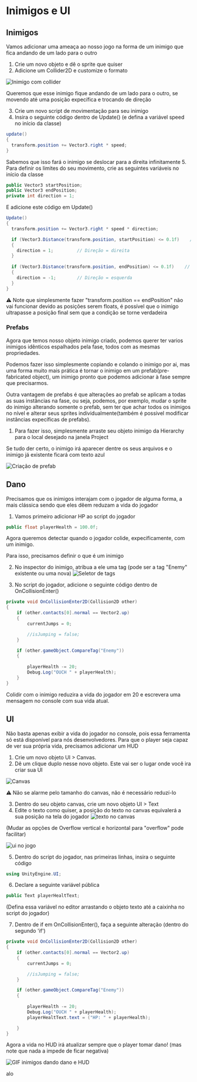 # Inimigos e UI

## Inimigos
  Vamos adicionar uma ameaça ao nosso jogo na forma de um inimigo que fica andando de um lado para o outro

  1. Crie um novo objeto e dê o sprite que quiser
  2. Adicione um Collider2D e customize o formato

  ![Inimigo com collider](https://cdn.discordapp.com/attachments/1105270961391030293/1141479279109079193/image.png)

  Queremos que esse inimigo fique andando de um lado para o outro, se movendo até uma posição expecífica e trocando de direção

  3. Crie um novo script de movimentação para seu inimigo
  4. Insira o seguinte código dentro de Update() (e defina a variável speed no início da classe)
  ```C#
  update()
  {
    transform.position += Vector3.right * speed;
  }
  ```
  Sabemos que isso fará o inimigo se deslocar para a direita infinitamente
  5. Para definir os limites do seu movimento, crie as seguintes variáveis no início da classe

  ```C#
  public Vector3 startPosition;
  public Vector3 endPosition;
  private int direction = 1;
  ```

  E adicione este código em Update()
  ```C#
  Update()
  {
    transform.position += Vector3.right * speed * direction;

    if (Vector3.Distance(transform.position, startPosition) <= 0.1f)    // if acontece quando o inimigo está dentro de 0.1 unidades de distância da posição final
    {
      direction = 1;         // Direção = direita
    }
    
    if (Vector3.Distance(transform.position, endPosition) <= 0.1f)    // if acontece quando o inimigo está dentro de 0.1 unidades de distância da posição final
    {
      direction = -1;        // Direção = esquerda
    }
  }
  ```
  
  ⚠ Note que simplesmente fazer "transform.position == endPosition" não vai funcionar devido as posições serem floats, é possível que o inimigo ultrapasse a posição final sem que a condição se torne verdadeira


### Prefabs
  Agora que temos nosso objeto inimigo criado, podemos querer ter varios inimigos idênticos espalhados pela fase, todos com as mesmas propriedades.

  Podemos fazer isso simplesmente copiando e colando o inimigo por ai, mas uma forma muito mais prática é tornar o inimigo em um prefab(pre-fabricated object), um inimigo pronto que podemos adicionar à fase sempre que precisarmos.

  Outra vantagem de prefabs é que alterações ao prefab se aplicam a todas as suas instâncias na fase, ou seja, podemos, por exemplo, mudar o sprite do inimigo alterando somente o prefab, sem ter que achar todos os inimigos no nível e alterar seus sprites individualmente(também é possivel modificar instâncias expecíficas de prefabs).

  1. Para fazer isso, simplesmente arraste seu objeto inimigo da Hierarchy para o local desejado na janela Project

  Se tudo der certo, o inimigo irá aparecer dentre os seus arquivos e o inimigo já existente ficará com texto azul

  ![Criação de prefab](https://cdn.discordapp.com/attachments/1105270961391030293/1141494091641798718/image.png)
  
## Dano
  Precisamos que os inimigos interajam com o jogador de alguma forma, a mais clássica sendo que eles dêem reduzam a vida do jogador

  1. Vamos primeiro adicionar HP ao script do jogador
  ```C#
  public float playerHealth = 100.0f;
  ```

  Agora queremos detectar quando o jogador colide, expecificamente, com um inimigo.
  
  Para isso, precisamos definir o que é um inimigo

  2. No inspector do inimigo, atribua a ele uma tag (pode ser a tag "Enemy" existente ou uma nova)
  ![Seletor de tags](https://media.discordapp.net/attachments/1105270961391030293/1142572597205291078/image.png?width=316&height=360)

  3. No script do jogador, adicione o seguinte código dentro de OnCollisionEnter()
  ```C#
  private void OnCollisionEnter2D(Collision2D other)
  {
      if (other.contacts[0].normal == Vector2.up)
      {
          currentJumps = 0;

          //isJumping = false;
      }

      if (other.gameObject.CompareTag("Enemy"))
      {
          
          playerHealth -= 20;
          Debug.Log("OUCH " + playerHealth);
      }
  }
  ```
  Colidir com o inimigo reduzira a vida do jogador em 20 e escrevera uma mensagem no console com sua vida atual.

## UI
  Não basta apenas exibir a vida do jogador no console, pois essa ferramenta só está disponível para nós desenvolvedores. Para que o player seja capaz de ver sua própria vida, precisamos adicionar um HUD

  1. Crie um novo objeto UI > Canvas.
  2. Dê um clique duplo nesse novo objeto. Este vai ser o lugar onde você ira criar sua UI

  ![Canvas](https://media.discordapp.net/attachments/1105270961391030293/1142578845283799172/image.png?width=648&height=386)

  ⚠ Não se alarme pelo tamanho do canvas, não é necessário reduzí-lo

  3. Dentro do seu objeto canvas, crie um novo objeto UI > Text
  4. Edite o texto como quiser, a posição do texto no canvas equivalerá a sua posição na tela do jogador
  ![texto no canvas](https://media.discordapp.net/attachments/1105270961391030293/1142580437840056490/image.png?width=1013&height=527)

  (Mudar as opções de Overflow vertical e horizontal para "overflow" pode facilitar)

  ![ui no jogo](https://cdn.discordapp.com/attachments/1105270961391030293/1142581361811660860/image.png)


  5. Dentro do script do jogador, nas primeiras linhas, insira o seguinte código
  ```C#
  using UnityEngine.UI;
  ```

  6. Declare a seguinte variável pública
  ```C#
  public Text playerHealtText;
  ```

  (Defina essa variável no editor arrastando o objeto texto até a caixinha no script do jogador)

  7. Dentro de if em OnCollisionEnter(), faça a seguinte alteração (dentro do segundo 'if')
  ```C#
  private void OnCollisionEnter2D(Collision2D other)
  {
      if (other.contacts[0].normal == Vector2.up)
      {
          currentJumps = 0;

          //isJumping = false;
      }

      if (other.gameObject.CompareTag("Enemy"))
      {
          
          playerHealth -= 20;
          Debug.Log("OUCH " + playerHealth);
          playerHealtText.text = ("HP: " + playerHealth);

      }
  }
  ```

  Agora a vida no HUD irá atualizar sempre que o player tomar dano! (mas note que nada a impede de ficar negativa)

  ![GIF inimigos dando dano e HUD](https://cdn.discordapp.com/attachments/1105270961391030293/1142605299207909426/ezgif-3-778c9964c2.gif)

alo
